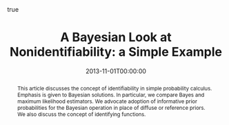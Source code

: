 ---
title : "A Bayesian Look at Nonidentifiability: a Simple Example"
date : 2013-11-01T00:00:00
draft : false

# Authors. Comma separated list, e.g. `["Bob Smith", "David Jones"]`.
authors : [S. Wechsler,admin , L. G. Esteves]

# Publication type.
# Legend:
# 0 : Uncategorized
# 1 : Conference paper
# 2 : Journal article
# 3 : Manuscript
# 4 : Report
# 5 : Book
# 6 : Book section
publication_types : ["2"]

# Publication name and optional abbreviated version.
publication : "The American Statistician"
#publication_short : "In *ICMEW*"

# Abstract and optional shortened version.
abstract : "This article discusses the concept of identifiability in simple probability calculus. Emphasis is given to Bayesian solutions. In particular, we compare Bayes and maximum likelihood estimators. We advocate adoption of informative prior probabilities for the Bayesian operation in place of diffuse or reference priors. We also discuss the concept of identifying functions."
abstract_short : ""

# Featured image thumbnail (optional)
image_preview : ""

# Is this a selected publication? (true/false)
selected : false

# Projects (optional).
#   Associate this publication with one or more of your projects.
#   Simply enter your project's filename without extension.
#   E.g. `projects : ["deep-learning"]` references `content/project/deep-learning.md`.
#   Otherwise, set `projects : []`.
# projects : ["example-external-project"]

# Tags (optional).
#   Set `tags : []` for no tags, or use the form `tags : ["A Tag", "Another Tag"]` for one or more tags.
tags : ["Identifiability","Bayesian Statistics"]

# Links (optional).
url_pdf : "https://amstat.tandfonline.com/doi/abs/10.1080/00031305.2013.778787#.W2mqyRhKg3F"
#url_preprint : "https://arxiv.org/pdf/1306.1238.pdf"
#url_code : "http://www.stat.cmu.edu/~pfreeman/midlib.tar.gz"
#url_dataset : "#"
#url_project : "#"
#url_slides : "#"
#url_video : "#"
#url_poster : "#"
#url_source : "#"

# Custom links (optional).
#   Uncomment line below to enable. For multiple links, use the form `[{...}, {...}, {...}]`.
#url_custom : [{name : "Custom Link", url : "http://example.org"}]

# Does this page contain LaTeX math? (true/false)
math : true

# Does this page require source code highlighting? (true/false)
highlight : true

---